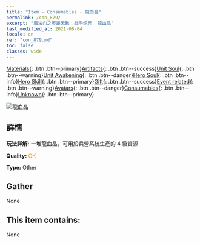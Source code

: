```yaml
---
title: "Item - Consumables - 龍血晶"
permalink: /con_879/
excerpt: "魔法门之英雄无敌：战争纪元  龍血晶"
last_modified_at: 2021-08-04
locale: cn
ref: "con_879.md"
toc: false
classes: wide
---
```

 [Materials](/ItemsCN/){: .btn .btn--primary}[Artifacts](/ItemsCN/Artifacts/){: .btn .btn--success}[Unit Soul](/ItemsCN/UnitSoul/){: .btn .btn--warning}[Unit Awakening](/ItemsCN/UnitAwakening/){: .btn .btn--danger}[Hero Soul](/ItemsCN/HeroSoul/){: .btn .btn--info}[Hero Skill](/ItemsCN/HeroSkill/){: .btn .btn--primary}[Gift](/ItemsCN/Gift/){: .btn .btn--success}[Event related](/ItemsCN/Events/){: .btn .btn--warning}[Avatars](/ItemsCN/Avatars/){: .btn .btn--danger}[Consumables](/ItemsCN/Consumables/){: .btn .btn--info}[Unknown](/ItemsCN/Unknown/){: .btn .btn--primary}

 ![龍血晶](/images/t/i_116.png)

## 詳情
 **玩法詳解:** 一堆龍血晶，可用於兵營系統生產的 4 級資源

 **Quality:** <span style="color: #FF8C00">OK</span>

 **Type:** Other

## Gather

  None

## This item contains:

  None

